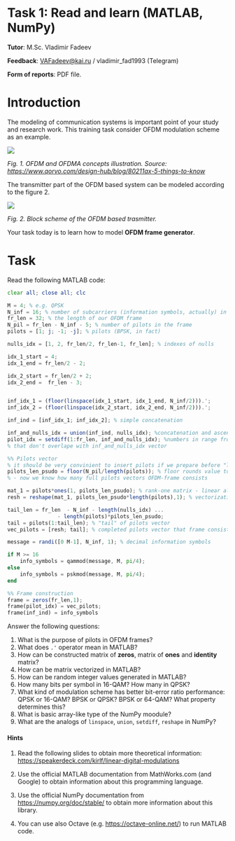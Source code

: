 # Task 1: Read and learn (MATLAB, NumPy)

**Tutor**: M.Sc. Vladimir Fadeev

**Feedback**: VAFadeev@kai.ru / vladimir_fad1993 (Telegram)

**Form of reports**: PDF file.

# Introduction

The modeling of communication systems is important point of your study and research work. This training task consider OFDM modulation scheme as an example.

![](https://www.qorvo.com/-/media/images/qorvopublic/blog/2017/80211ax/ofdm-vs-ofdma-trucks_4.jpg?la=en&hash=BF9CF410721AB0FF30BA400B34AEFAEC4F8ABC76)

*Fig. 1. OFDM and OFDMA concepts illustration. Source: https://www.qorvo.com/design-hub/blog/80211ax-5-things-to-know* 

The transmitter part of the OFDM based system can be modeled according to the figure 2.

![](https://habrastorage.org/getpro/habr/post_images/129/5f3/278/1295f327898f65e98bb1499772dc0b87.png)

*Fig. 2. Block scheme of the OFDM based trasmitter.*

Your task today is to learn how to model **OFDM frame generator**.

# Task
 
Read the following MATLAB code:

```octave
clear all; close all; clc

M = 4; % e.g. QPSK 
N_inf = 16; % number of subcarriers (information symbols, actually) in the frame
fr_len = 32; % the length of our OFDM frame
N_pil = fr_len - N_inf - 5; % number of pilots in the frame
pilots = [1; j; -1; -j]; % pilots (BPSK, in fact)

nulls_idx = [1, 2, fr_len/2, fr_len-1, fr_len]; % indexes of nulls

idx_1_start = 4;
idx_1_end = fr_len/2 - 2;

idx_2_start = fr_len/2 + 2;
idx_2_end =  fr_len - 3;


inf_idx_1 = (floor(linspace(idx_1_start, idx_1_end, N_inf/2))).'; 
inf_idx_2 = (floor(linspace(idx_2_start, idx_2_end, N_inf/2))).';

inf_ind = [inf_idx_1; inf_idx_2]; % simple concatenation

inf_and_nulls_idx = union(inf_ind, nulls_idx); %concatenation and ascending sorting
pilot_idx = setdiff(1:fr_len, inf_and_nulls_idx); %numbers in range from 1 to frame length 
% that don't overlape with inf_and_nulls_idx vector

%% Pilots vector
% it should be very convinient to insert pilots if we prepare before "long-vector"
pilots_len_psudo = floor(N_pil/length(pilots)); % floor rounds value to lower integer
% - now we know how many full pilots vectors OFDM-frame consists

mat_1 = pilots*ones(1, pilots_len_psudo); % rank-one matrix - linear algebra trick
resh = reshape(mat_1, pilots_len_psudo*length(pilots),1); % vectorization - linear algebra trick

tail_len = fr_len  - N_inf - length(nulls_idx) ...
				- length(pilots)*pilots_len_psudo; 
tail = pilots(1:tail_len); % "tail" of pilots vector
vec_pilots = [resh; tail]; % completed pilots vector that frame consists

message = randi([0 M-1], N_inf, 1); % decimal information symbols

if M >= 16
	info_symbols = qammod(message, M, pi/4);
else
	info_symbols = pskmod(message, M, pi/4);
end 

%% Frame construction
frame = zeros(fr_len,1);
frame(pilot_idx) = vec_pilots;
frame(inf_ind) = info_symbols
```

Answer the following questions:

1. What is the purpose of pilots in OFDM frames?
2. What does `.'` operator mean in MATLAB?
3. How can be constructed matrix of **zeros**, matrix of **ones** and **identity** matrix?
4. How can be matrix vectorized in MATLAB?
5. How can be random integer values generated in MATLAB?
6. How many bits per symbol in 16-QAM? How many in QPSK?
7. What kind of modulation scheme has better bit-error ratio performance: QPSK or 16-QAM? BPSK or QPSK? BPSK or 64-QAM? What property determines this?
8. What is basic array-like type of the NumPy moodule?
9. What are the analogs of `linspace`, `union`, `setdiff`, `reshape` in NumPy?


#### Hints

1. Read the following slides to obtain more theoretical information: 
https://speakerdeck.com/kirlf/linear-digital-modulations

2. Use the official MATLAB documentation from MathWorks.com (and Google) to obtain information about this programming language.

3. Use the official NumPy documentation from https://numpy.org/doc/stable/ to obtain more information about this library.

4. You can use also Octave (e.g. https://octave-online.net/) to run MATLAB code.
